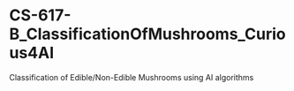# CS-617-B_ClassificationOfMushrooms_Curious4AI
Classification of Edible/Non-Edible Mushrooms using AI algorithms 
